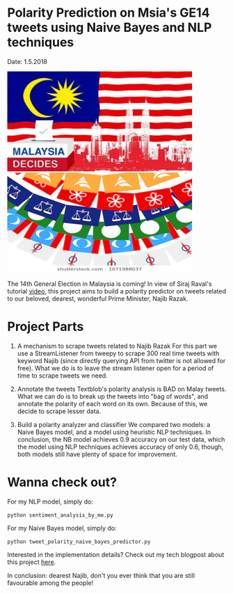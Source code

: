 # Polarity Prediction on Msia's GE14 tweets using Naive Bayes and NLP techniques
Date: 1.5.2018

<img src="ge14.jpg" width="425" height="230"/> <img src="ge14-2.jpg" width="425" height="230"/> 

The 14th General Election in Malaysia is coming!
In view of Siraj Raval's tutorial [video](https://www.youtube.com/watch?v=o_OZdbCzHUA), this project aims to build a polarity predictor on tweets related to our beloved, dearest, wonderful Prime Minister, Najib Razak.

# Project Parts

1. A mechanism to scrape tweets related to Najib Razak
For this part we use a StreamListener from tweepy to scrape 300 real time tweets with keyword Najib (since directly querying API from twitter is not allowed for free). What we do is to leave the stream listener open for a period of time to scrape tweets we need.

2. Annotate the tweets
Textblob's polarity analysis is BAD on Malay tweets. What we can do is to break up the tweets into "bag of words", and annotate the polarity of each word on its own. Because of this, we decide to scrape lesser data.

3. Build a polarity analyzer and classifier
We compared two models: a Naive Bayes model, and a model using heuristic NLP techniques. In conclusion, the NB model achieves 0.9 accuracy on our test data, which the model using NLP techniques achieves accuracy of only 0.6, though, both models still have plenty of space for improvement.

# Wanna check out?

For my NLP model, simply do:
```
python sentiment_analysis_by_me.py
```
For my Naive Bayes model, simply do:
```
python tweet_polarity_naive_bayes_predictor.py
```
Interested in the implementation details? Check out my tech blogpost about this project [here](https://gudgud96.github.io/projects/nb-classifier-najib-razak.html).

In conclusion: dearest Najib, don't you ever think that you are still favourable among the people!